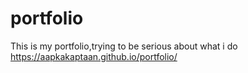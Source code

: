 # portfolio
This is my portfolio,trying to be serious about what i do
https://aapkakaptaan.github.io/portfolio/
